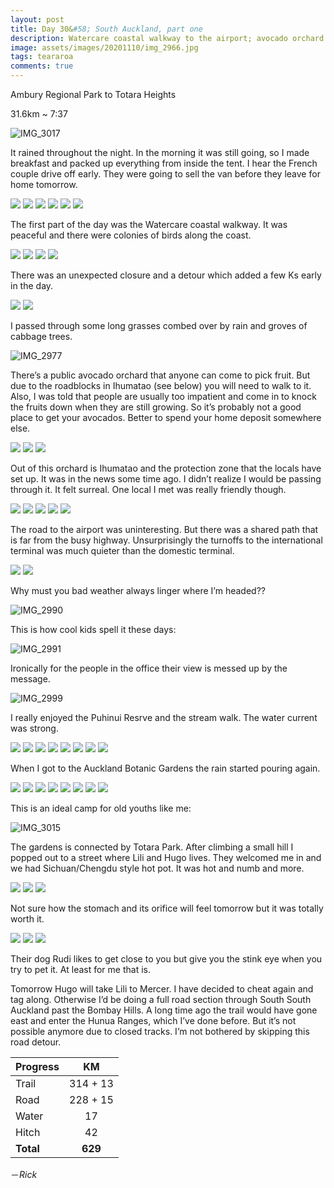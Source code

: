 ```yaml
---
layout: post
title: Day 30&#58; South Auckland, part one
description: Watercare coastal walkway to the airport; avocado orchard and pallet castles; Puhinui stream side walk and botanic gardens.
image: assets/images/20201110/img_2966.jpg
tags: teararoa
comments: true
---
```


Ambury Regional Park to Totara Heights

31.6km ~ 7:37

![IMG_3017](/assets/images/20201110/img_3017.jpg)

It rained throughout the night. In the morning it was still going, so I made breakfast and packed up everything from inside the tent. I hear the French couple drive off early. They were going to sell the van before they leave for home tomorrow. 

<div class="gallery" data-columns="2">
  <img src="/assets/images/20201110/img_2959.jpg">
  <img src="/assets/images/20201110/img_2960.jpg">
  <img src="/assets/images/20201110/img_2962.jpg">
  <img src="/assets/images/20201110/img_2963.jpg">
  <img src="/assets/images/20201110/img_2964.jpg">
  <img src="/assets/images/20201110/img_2967.jpg">
</div>

The first part of the day was the Watercare coastal walkway. It was peaceful and there were colonies of birds along the coast. 

<div class="gallery" data-columns="2">
  <img src="/assets/images/20201110/img_2965.jpg">
  <img src="/assets/images/20201110/img_2966.jpg">
  <img src="/assets/images/20201110/img_2968.jpg">
  <img src="/assets/images/20201110/img_2969.jpg">
</div>

There was an unexpected closure and a detour which added a few Ks early in the day. 

<div class="gallery" data-columns="2">
  <img src="/assets/images/20201110/img_2970.jpg">
  <img src="/assets/images/20201110/img_2972.jpg">
</div>

I passed through some long grasses combed over by rain and groves of cabbage trees.

![IMG_2977](/assets/images/20201110/img_2977.jpg)

There’s a public avocado orchard that anyone can come to pick fruit. But due to the roadblocks in Ihumatao (see below) you will need to walk to it. Also, I was told that people are usually too impatient and come in to knock the fruits down when they are still growing. So it’s probably not a good place to get your avocados. Better to spend your home deposit somewhere else. 

<div class="gallery" data-columns="3">
  <img src="/assets/images/20201110/img_2979.jpg">
  <img src="/assets/images/20201110/img_2980.jpg">
  <img src="/assets/images/20201110/img_2981.jpg">
</div>

Out of this orchard is Ihumatao and the protection zone that the locals have set up. It was in the news some time ago. I didn’t realize I would be passing through it. It felt surreal. One local I met was really friendly though. 

<div class="gallery" data-columns="2">
  <img src="/assets/images/20201110/img_2982.jpg">
  <img src="/assets/images/20201110/img_2983.jpg">
  <img src="/assets/images/20201110/img_2984.jpg">
  <img src="/assets/images/20201110/img_2985.jpg">
  <img src="/assets/images/20201110/img_2986.jpg">
</div>

The road to the airport was uninteresting. But there was a shared path that is far from the busy highway. Unsurprisingly the turnoffs to the international terminal was much quieter than the domestic terminal. 

<div class="gallery" data-columns="2">
  <img src="/assets/images/20201110/img_2987.jpg">
  <img src="/assets/images/20201110/img_2988.jpg">
</div>

Why must you bad weather always linger where I’m headed??

![IMG_2990](/assets/images/20201110/img_2990.jpg)

This is how cool kids spell it these days:

![IMG_2991](/assets/images/20201110/img_2991.jpg)

Ironically for the people in the office their view is messed up by the message. 

![IMG_2999](/assets/images/20201110/img_2999.jpg)

I really enjoyed the Puhinui Resrve and the stream walk. The water current was strong. 

<div class="gallery" data-columns="2">
  <img src="/assets/images/20201110/img_2995.jpg">
  <img src="/assets/images/20201110/img_2996.jpg">
  <img src="/assets/images/20201110/img_3001.jpg">
  <img src="/assets/images/20201110/img_3002.jpg">
  <img src="/assets/images/20201110/img_3003.jpg">
  <img src="/assets/images/20201110/img_3004.jpg">
  <img src="/assets/images/20201110/img_3005.jpg">
  <img src="/assets/images/20201110/img_3006.jpg">
</div>

When I got to the Auckland Botanic Gardens the rain started pouring again. 

<div class="gallery" data-columns="2">
  <img src="/assets/images/20201110/img_3007.jpg">
  <img src="/assets/images/20201110/img_3009.jpg">
  <img src="/assets/images/20201110/img_3010.jpg">
  <img src="/assets/images/20201110/img_3011.jpg">
  <img src="/assets/images/20201110/img_3012.jpg">
  <img src="/assets/images/20201110/img_3013.jpg">
  <img src="/assets/images/20201110/img_3014.jpg">
  <img src="/assets/images/20201110/img_3016.jpg">
</div>

This is an ideal camp for old youths like me:

![IMG_3015](/assets/images/20201110/img_3015.jpg)

The gardens is connected by Totara Park. After climbing a small hill I popped out to a street where Lili and Hugo lives. They welcomed me in and we had Sichuan/Chengdu style hot pot. It was hot and numb and more. 

<div class="gallery" data-columns="3">
  <img src="/assets/images/20201110/img_3019.jpg">
  <img src="/assets/images/20201110/img_3020.jpg">
  <img src="/assets/images/20201110/img_3024.jpg">
</div>

Not sure how the stomach and its orifice will feel tomorrow but it was totally worth it. 

<div class="gallery" data-columns="2">
  <img src="/assets/images/20201110/img_3021.jpg">
  <img src="/assets/images/20201110/img_3022.jpg">
  <img src="/assets/images/20201110/img_3023.jpg">
</div>

Their dog Rudi likes to get close to you but give you the stink eye when you try to pet it. At least for me that is. 

Tomorrow Hugo will take Lili to Mercer. I have decided to cheat again and tag along. Otherwise I’d be doing a full road section through South South Auckland past the Bombay Hills. A long time ago the trail would have gone east and enter the Hunua Ranges, which I’ve done before. But it’s not possible anymore due to closed tracks. I’m not bothered by skipping this road detour. 

| Progress | KM |
| ---- |:----:|
| Trail | 314 + 13 |
| Road | 228 + 15 |
| Water | 17 |
| Hitch | 42 |
| **Total** | **629** |

－_Rick_